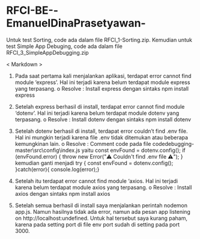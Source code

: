 # RFCI-BE--EmanuelDinaPrasetyawan-

Untuk test Sorting, code ada dalam file RFCI_1-Sorting.zip. Kemudian untuk test Simple App Debuging, code ada dalam file RFCI_3_SimpleAppDebugging.zip

< Markdown >

1.	Pada saat pertama kali menjalankan aplikasi, terdapat error cannot find module ‘express’. Hal ini terjadi karena belum terdapat module express yang terpasang.
    o Resolve : Install express dengan sintaks npm install express
      
2.	Setelah express berhasil di install, terdapat error cannot find module ‘dotenv’. Hal ini terjadi karena belum terdapat module dotenv yang terpasang.
    o Resolve : Install dotenv dengan sintaks npm install dotenv
      
3.	Setelah dotenv berhasil di install, terdapat error couldn’t find .env file. Hal ini mungkin terjadi karena file .env tidak ditemukan atau beberapa kemungkinan lain.
    o Resolve : Comment code pada file codedebugging-master\src\config\index.js yaitu const envFound = dotenv.config(); if (envFound.error) {
        throw new Error("⚠️  Couldn't find .env file  ⚠️"); } kemudian ganti menjadi try { const envFound = dotenv.config(); }catch(error){ console.log(error);}
  
4.	Setelah itu terdapat error cannot find module ‘axios. Hal ini terjadi karena belum terdapat module axios yang terpasang.
    o Resolve : Install axios dengan sintaks npm install axios
      
5.	Setelah semua berhasil di install saya menjalankan perintah nodemon app.js. Namun hasilnya tidak ada error, namun ada pesan app listening on http://localhost:undefined.
    Untuk hal tersebut saya kurang paham, karena pada setting port di file env port sudah di setting pada port 3000.

      


